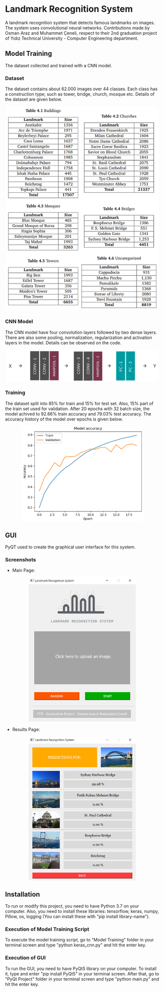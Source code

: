 # Landmark Recognition System
A landmark recognition system that detects famous landmarks on images. The system uses convolutional neural networks. Contributions made by Osman Araz and Muhammet Çeneli, respect to their 2nd graduation project of Yıdız Technical University - Computer Engineering department.

## Model Training
The dataset collected and trained with a CNN model.

### Dataset
The dataset contains about 62.000 images over 44 classes. Each class has a construction type; such as tower, bridge, church, mosque etc. Details of the dataset are given below.

<p align="center">
  <img src="Screenshots/dataset.png" width="500px">
</p>

### CNN Model
The CNN model have four convolution layers followed by two dense layers. There are also some pooling, normalization, regularization and activation layers in the model. Details can be observed on the code.

<p align="center">
  <img src="Screenshots/model.png" width="500px">
</p>

### Training
The dataset split into 85% for train and 15% for test set. Also, 15% part of the train set used for validation. After 20 epochs with 32 batch size, the model achived to 92.66% train accuracy and 79.03% test accuracy. The accuracy history of the model over epochs is given below.

<p align="center">
  <img src="Screenshots/history.png" width="400px">
</p>

## GUI
PyQT used to create the graphical user interface for this system. 

### Screenshots
- Main Page:

<p align="center">
  <img src="Screenshots/main.png" width="350px">
</p>

- Results Page:

<p align="center">
  <img src="Screenshots/results.png" width="350px">
</p>

## Installation
To run or modify this project, you need to have Python 3.7 on your computer. Also, you need to install these libraries: tensorflow, keras, numpy, Pillow, os, logging (You can install these with "pip install library-name").

### Execution of Model Training Script
To execute the model training script, go to "Model Training" folder in your terminal screen and type "python keras_cnn.py" and hit the enter key.

### Execution of GUI
To run the GUI, you need to have PyQt5 library on your computer. To install it, type and enter "pip install PyQt5" in your terminal screen. After that, go to "PyQt Project" folder in your terminal screen and type "python main.py" and hit the enter key.
